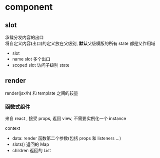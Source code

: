 # component

## slot

承载分发内容的出口  
将自定义内容(出口)的定义放在父级别, **默认**父级模版的所有 state 都是父作用域

- slot
- name slot 多个出口
- scoped slot 访问子级别 state

## render

render(jsx/h) 和 template 之间的较量

### 函数式组件

来自 react , 接受 props, 返回 view, 不需要实例化一个 instance

context

- data: render 函数第二个参数(包括 props 和 listeners ...)
- slots() 返回的 Map
- children 返回的 List